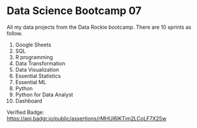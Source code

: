 # Data Science Bootcamp 07

All my data projects from the Data Rockie bootcamp. There are 10 sprints as follow.

01. Google Sheets
02. SQL
03. R programming
04. Data Transformation
05. Data Visualization
06. Essential Statistics
07. Essential ML
08. Python
09. Python for Data Analyst
10. Dashboard

Verified Badge: https://api.badgr.io/public/assertions/rMHUl6lKTim2LCoLF7X25w
